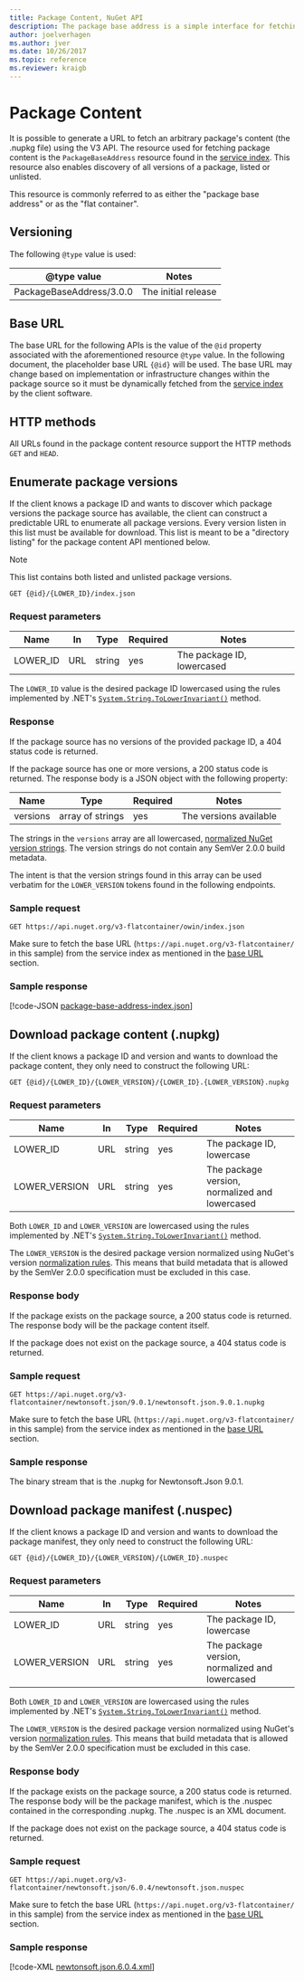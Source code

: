 ```yaml
---
title: Package Content, NuGet API
description: The package base address is a simple interface for fetching the package itself.
author: joelverhagen
ms.author: jver
ms.date: 10/26/2017
ms.topic: reference
ms.reviewer: kraigb
---
```


# Package Content

It is possible to generate a URL to fetch an arbitrary package's content (the .nupkg file) using the V3 API. The
resource used for fetching package content is the `PackageBaseAddress` resource found in the
[service index](service-index.md). This resource also enables discovery of all versions of a package, listed or
unlisted.

This resource is commonly referred to as either the "package base address" or as the "flat container".

## Versioning

The following `@type` value is used:

@type value              | Notes
------------------------ | -----
PackageBaseAddress/3.0.0 | The initial release

## Base URL

The base URL for the following APIs is the value of the `@id` property associated with the aforementioned
resource `@type` value. In the following document, the placeholder base URL `{@id}` will be used. The base URL may change based on implementation or infrastructure changes within the package source so it must be dynamically fetched from the [service index](service-index.md) by the client software.

## HTTP methods

All URLs found in the package content resource support the HTTP methods `GET` and `HEAD`.

## Enumerate package versions

If the client knows a package ID and wants to discover which package versions the package source has available, the
client can construct a predictable URL to enumerate all package versions. Every version listen in this list must be available for download.
This list is meant to be a "directory listing" for the package content API mentioned below.

> [!Note]
> This list contains both listed and unlisted package versions.

```
GET {@id}/{LOWER_ID}/index.json
```

### Request parameters

Name     | In     | Type    | Required | Notes
-------- | ------ | ------- | -------- | -----
LOWER_ID | URL    | string  | yes      | The package ID, lowercased

The `LOWER_ID` value is the desired package ID lowercased using the rules implemented by .NET's
[`System.String.ToLowerInvariant()`](/dotnet/api/system.string.tolowerinvariant?view=netstandard-2.0#System_String_ToLowerInvariant&preserve-view=true) method.

### Response

If the package source has no versions of the provided package ID, a 404 status code is returned.

If the package source has one or more versions, a 200 status code is returned. The response body is a JSON object with
the following property:

Name     | Type             | Required | Notes
-------- | ---------------- | -------- | -----
versions | array of strings | yes      | The versions available

The strings in the `versions` array are all lowercased, 
[normalized NuGet version strings](../concepts/package-versioning.md#normalized-version-numbers). The version
strings do not contain any SemVer 2.0.0 build metadata.

The intent is that the version strings found in this array can be used verbatim for the `LOWER_VERSION` tokens found
in the following endpoints.

### Sample request

```
GET https://api.nuget.org/v3-flatcontainer/owin/index.json
```

Make sure to fetch the base URL (`https://api.nuget.org/v3-flatcontainer/` in this sample) from the service index as mentioned in the [base URL](#base-url) section.

### Sample response

[!code-JSON [package-base-address-index.json](./_data/package-base-address-index.json)]

## Download package content (.nupkg)

If the client knows a package ID and version and wants to download the package content, they only need to construct the
following URL:

```
GET {@id}/{LOWER_ID}/{LOWER_VERSION}/{LOWER_ID}.{LOWER_VERSION}.nupkg
```

### Request parameters

Name          | In     | Type   | Required | Notes
------------- | ------ | ------ | -------- | -----
LOWER_ID      | URL    | string | yes      | The package ID, lowercase
LOWER_VERSION | URL    | string | yes      | The package version, normalized and lowercased

Both `LOWER_ID` and `LOWER_VERSION` are lowercased using the rules implemented by .NET's
[`System.String.ToLowerInvariant()`](/dotnet/api/system.string.tolowerinvariant?view=netstandard-2.0#System_String_ToLowerInvariant&preserve-view=true)
method.

The `LOWER_VERSION` is the desired package version normalized using NuGet's version
[normalization rules](../concepts/package-versioning.md#normalized-version-numbers). This means that build metadata
that is allowed by the SemVer 2.0.0 specification must be excluded in this case.

### Response body

If the package exists on the package source, a 200 status code is returned. The response body will be the package
content itself.

If the package does not exist on the package source, a 404 status code is returned.

### Sample request

```
GET https://api.nuget.org/v3-flatcontainer/newtonsoft.json/9.0.1/newtonsoft.json.9.0.1.nupkg
```

Make sure to fetch the base URL (`https://api.nuget.org/v3-flatcontainer/` in this sample) from the service index as mentioned in the [base URL](#base-url) section.

### Sample response

The binary stream that is the .nupkg for Newtonsoft.Json 9.0.1.

## Download package manifest (.nuspec)

If the client knows a package ID and version and wants to download the package manifest, they only need to construct the
following URL:

```
GET {@id}/{LOWER_ID}/{LOWER_VERSION}/{LOWER_ID}.nuspec
```

### Request parameters

Name          | In     | Type   | Required | Notes
------------- | ------ | ------ | -------- | -----
LOWER_ID      | URL    | string | yes      | The package ID, lowercase
LOWER_VERSION | URL    | string | yes      | The package version, normalized and lowercased

Both `LOWER_ID` and `LOWER_VERSION` are lowercased using the rules implemented by .NET's
[`System.String.ToLowerInvariant()`](/dotnet/api/system.string.tolowerinvariant?view=netstandard-2.0#System_String_ToLowerInvariant&preserve-view=true) method.

The `LOWER_VERSION` is the desired package version normalized using NuGet's version
[normalization rules](../concepts/package-versioning.md#normalized-version-numbers). This means that build metadata
that is allowed by the SemVer 2.0.0 specification must be excluded in this case.

### Response body

If the package exists on the package source, a 200 status code is returned. The response body will be the package
manifest, which is the .nuspec contained in the corresponding .nupkg. The .nuspec is an XML document.

If the package does not exist on the package source, a 404 status code is returned.

### Sample request

```
GET https://api.nuget.org/v3-flatcontainer/newtonsoft.json/6.0.4/newtonsoft.json.nuspec
```

Make sure to fetch the base URL (`https://api.nuget.org/v3-flatcontainer/` in this sample) from the service index as mentioned in the [base URL](#base-url) section.

### Sample response

[!code-XML [newtonsoft.json.6.0.4.xml](./_data/newtonsoft.json.6.0.4.xml)]
